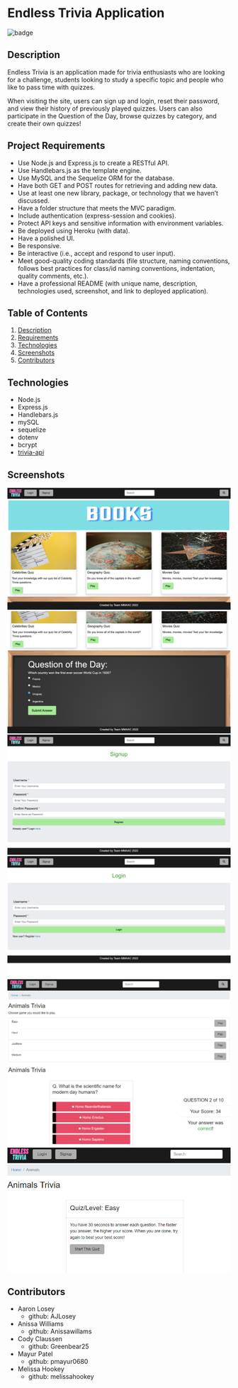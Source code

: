 # Endless Trivia Application

 ![badge](https://img.shields.io/badge/license-MIT-brightgreen)<br />

  ## Description
  Endless Trivia is an application made for trivia enthusiasts who are looking for a challenge, students looking to study a specific topic and people who like to pass time with quizzes. 
  
  When visiting the site, users can sign up and login, reset their password, and view their history of previously played quizzes. Users can also participate in the Question of the Day, browse quizzes by category, and create their own quizzes!

  ## Project Requirements
  * Use Node.js and Express.js to create a RESTful API.
  * Use Handlebars.js as the template engine.
  * Use MySQL and the Sequelize ORM for the database.
  * Have both GET and POST routes for retrieving and adding new data.
  * Use at least one new library, package, or technology that we haven’t discussed.
  * Have a folder structure that meets the MVC paradigm.
  * Include authentication (express-session and cookies).
  * Protect API keys and sensitive information with environment variables.
  * Be deployed using Heroku (with data).
  * Have a polished UI.
  * Be responsive.
  * Be interactive (i.e., accept and respond to user input).
  * Meet good-quality coding standards (file structure, naming conventions, follows best practices for class/id naming conventions, indentation, quality comments, etc.).
  * Have a professional README (with unique name, description, technologies used, screenshot, and link to deployed application).



  ## Table of Contents
  1. [Description](#description)
  2. [Requirements](#project-requirements)
  3. [Technologies](#technologies) 
  4. [Screenshots](#screenshots)
  5. [Contributors](#contributors)

  ## Technologies
  * Node.js
  * Express.js
  * Handlebars.js
  * mySQL
  * sequelize
  * dotenv
  * bcrypt
  * [trivia-api](https://www.npmjs.com/package/trivia-api)  

  ## Screenshots
  ![screenshot of homepage 1](./public/images/SS1.png) 
  ![screenshot of homepage 2](./public/images/SS2.png)
  ![screenshot of sign up page](./public/images/SS3.png)
  ![screenshot of login page](./public/images/SS4.png)
  ![screenshot of animal quiz](./public/images/SS5.png)
  ![screenshot of animal quiz 3](./public/images/SS7.png)
  ![screenshot of animal quiz 2](./public/images/SS6.png)

  ## Contributors
  * Aaron Losey
    * github: AJLosey
  * Anissa Williams
    * github: Anissawillams
  * Cody Claussen
    * github: Greenbear25
  * Mayur Patel
    * github: pmayur0680
  * Melissa Hookey
    * github: melissahookey